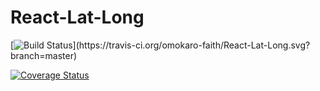 # React-Lat-Long

[![Build Status](https://travis-ci.org/omokaro-faith/React-Lat-Long.svg?)](https://travis-ci.org/omokaro-faith/React-Lat-Long.svg?branch=master)

[![Coverage Status](https://coveralls.io/repos/github/omokaro-faith/React-Lat-Long/badge.svg?branch=master)](https://coveralls.io/github/omokaro-faith/React-Lat-Long?branch=master)
